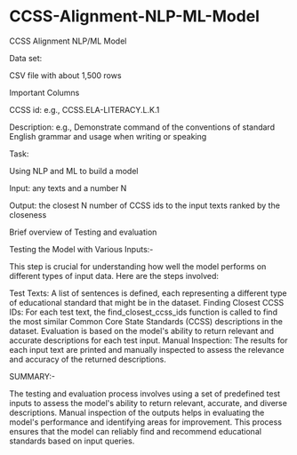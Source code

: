# CCSS-Alignment-NLP-ML-Model
CCSS Alignment NLP/ML Model

Data set:

CSV file with about 1,500 rows 

Important Columns​

CCSS id:  e.g., CCSS.ELA-LITERACY.L.K.1​

Description: e.g., Demonstrate command of the conventions of standard English grammar and usage when writing or speaking

Task:

Using NLP and ML to build a model​

Input: any texts and a number N​

Output: the closest N number of CCSS ids to the input texts ranked by the closeness

Brief overview of Testing and evaluation

Testing the Model with Various Inputs:-

This step is crucial for understanding how well the model performs on different types of input data. Here are the steps involved:

Test Texts: A list of sentences is defined, each representing a different type of educational standard that might be in the dataset.
Finding Closest CCSS IDs: For each test text, the find_closest_ccss_ids function is called to find the most similar Common Core State Standards (CCSS) descriptions in the dataset.
Evaluation is based on the model's ability to return relevant and accurate descriptions for each test input.
Manual Inspection: The results for each input text are printed and manually inspected to assess the relevance and accuracy of the returned descriptions.

SUMMARY:-

The testing and evaluation process involves using a set of predefined test inputs to assess the model's ability to return relevant, accurate, and diverse descriptions. Manual inspection of the outputs helps in evaluating the model's performance and identifying areas for improvement. This process ensures that the model can reliably find and recommend educational standards based on input queries.
